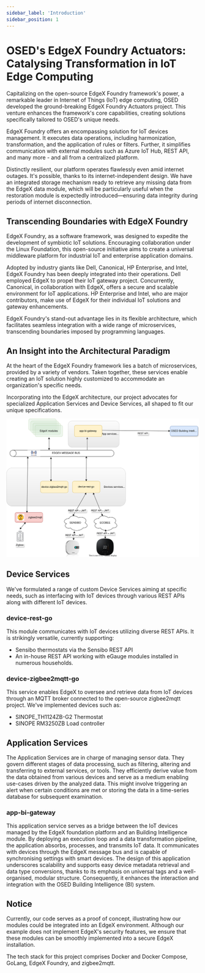 ```yaml
---
sidebar_label: 'Introduction'
sidebar_position: 1
---
```

# OSED's EdgeX Foundry Actuators: Catalysing Transformation in IoT Edge Computing

Capitalizing on the open-source EdgeX Foundry framework's power, a remarkable leader in Internet of Things (IoT) edge computing, OSED developed the ground-breaking EdgeX Foundry Actuators project. This venture enhances the framework's core capabilities, creating solutions specifically tailored to OSED's unique needs.

EdgeX Foundry offers an encompassing solution for IoT devices management. It executes data operations, including harmonization, transformation, and the application of rules or filters. Further, it simplifies communication with external modules such as Azure IoT Hub, REST API, and many more - and all from a centralized platform.

Distinctly resilient, our platform operates flawlessly even amid internet outages. It's possible, thanks to its internet-independent design. We have an integrated storage mechanism ready to retrieve any missing data from the EdgeX data module, which will be particularly useful when the restoration module is expectedly introduced—ensuring data integrity during periods of internet disconnection.

## Transcending Boundaries with EdgeX Foundry

EdgeX Foundry, as a software framework, was designed to expedite the development of symbiotic IoT solutions. Encouraging collaboration under the Linux Foundation, this open-source initiative aims to create a universal middleware platform for industrial IoT and enterprise application domains.

Adopted by industry giants like Dell, Canonical, HP Enterprise, and Intel, EdgeX Foundry has been deeply integrated into their operations. Dell employed EdgeX to propel their IoT gateway project. Concurrently, Canonical, in collaboration with EdgeX, offers a secure and scalable environment for IoT applications. HP Enterprise and Intel, who are major contributors, make use of EdgeX for their individual IoT solutions and gateway enhancements.

EdgeX Foundry's stand-out advantage lies in its flexible architecture, which facilitates seamless integration with a wide range of microservices, transcending boundaries imposed by programming languages.

## An Insight into the Architectural Paradigm

At the heart of the EdgeX Foundry framework lies a batch of microservices, provided by a variety of vendors. Taken together, these services enable creating an IoT solution highly customized to accommodate an organization's specific needs.

Incorporating into the EdgeX architecture, our project advocates for specialized Application Services and Device Services, all shaped to fit our unique specifications.

![Naperon_Sommaire_EdgeX_POCTES_v0.3.svg](../../../static/img/edge-actuators/Naperon_Sommaire_EdgeX_POCTES_v0.3.svg)

## Device Services

We've formulated a range of custom Device Services aiming at specific needs, such as interfacing with IoT devices through various REST APIs along with different IoT devices.

### device-rest-go
This module communicates with IoT devices utilizing diverse REST APIs. It is strikingly versatile, currently supporting:
- Sensibo thermostats via the Sensibo REST API
- An in-house REST API working with eGauge modules installed in numerous households.

### device-zigbee2mqtt-go
This service enables EdgeX to oversee and retrieve data from IoT devices through an MQTT broker connected to the open-source zigbee2mqtt project. We've implemented devices such as:
- SINOPE_TH1124ZB-G2 Thermostat
- SINOPE RM3250ZB Load controller

## Application Services
The Application Services are in charge of managing sensor data. They govern different stages of data processing, such as filtering, altering and transferring to external services, or tools. They efficiently derive value from the data obtained from various devices and serve as a medium enabling use-cases driven by the analyzed data. This might involve triggering an alert when certain conditions are met or storing the data in a time-series database for subsequent examination.

### app-bi-gateway
This application service serves as a bridge between the IoT devices managed by the EdgeX foundation platform and an Building Intelligence module. By deploying an execution loop and a data transformation pipeline, the application absorbs, processes, and transmits IoT data. It communicates with devices through the EdgeX message bus and is capable of synchronising settings with smart devices. The design of this application underscores scalability and supports easy device metadata retrieval and data type conversions, thanks to its emphasis on universal tags and a well-organised, modular structure. Consequently, it enhances the interaction and integration with the OSED Building Intelligence (BI) system.

## Notice
Currently, our code serves as a proof of concept, illustrating how our modules could be integrated into an EdgeX environment. Although our example does not implement EdgeX's security features, we ensure that these modules can be smoothly implemented into a secure EdgeX installation.

The tech stack for this project comprises Docker and Docker Compose, GoLang, EdgeX Foundry, and zigbee2mqtt.